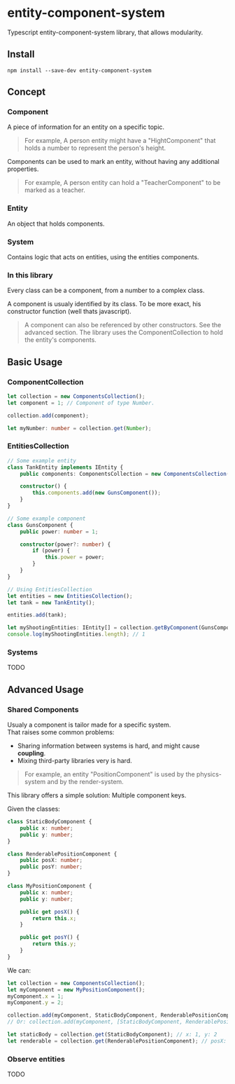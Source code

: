 # entity-component-system
Typescript entity-component-system library, that allows modularity.
## Install
`npm install --save-dev entity-component-system`

## Concept
### Component 
A piece of information for an entity on a specific topic.  
> For example, A person entity might have a "HightComponent" that holds a number to represent the person's height.

Components can be used to mark an entity, without having any additional properties.  
> For example, A person entity can hold a "TeacherComponent" to be marked as a teacher.   

### Entity
An object that holds components.

### System
Contains logic that acts on entities, using the entities components.

### In this library  
Every class can be a component, from a number to a complex class.

A component is usualy identified by its class. To be more exact, his constructor function (well thats javascript).
> A component can also be referenced by other constructors. See the advanced section.
The library uses the ComponentCollection to hold the entity's components.


## Basic Usage
### ComponentCollection
```ts
let collection = new ComponentsCollection();
let component = 1; // Component of type Number.

collection.add(component);

let myNumber: number = collection.get(Number);
```

### EntitiesCollection

```ts
// Some example entity
class TankEntity implements IEntity {
    public components: ComponentsCollection = new ComponentsCollection();

    constructor() {
        this.components.add(new GunsComponent());
    }
}

// Some example component
class GunsComponent {
    public power: number = 1;

    constructor(power?: number) {
        if (power) {
            this.power = power;
        }
    }
}

// Using EntitiesCollection
let entities = new EntitiesCollection();
let tank = new TankEntity();

entities.add(tank);

let myShootingEntities: IEntity[] = collection.getByComponent(GunsComponent);
console.log(myShootingEntities.length); // 1
```

### Systems
TODO

## Advanced Usage
### Shared Components
Usualy a component is tailor made for a specific system.  
That raises some common problems:
* Sharing information between systems is hard, and might cause **coupling**.
* Mixing third-party libraries very is hard.  

> For example, an entity "PositionComponent" is used by the physics-system and by the render-system.

This library offers a simple solution: Multiple component keys.

Given the classes:

```ts
class StaticBodyComponent {
    public x: number;
    public y: number;
}

class RenderablePositionComponent {
    public posX: number;
    public posY: number;
}

class MyPositionComponent {
    public x: number;
    public y: number;

    public get posX() {
        return this.x;
    }

    public get posY() {
        return this.y;
    }
}
```
We can:

```ts
let collection = new ComponentsCollection();
let myComponent = new MyPositionComponent();
myComponent.x = 1;
myComponent.y = 2;

collection.add(myComponent, StaticBodyComponent, RenderablePositionComponent);
// Or: collection.add(myComponent, [StaticBodyComponent, RenderablePositionComponent]);

let staticBody = collection.get(StaticBodyComponent); // x: 1, y: 2
let renderable = collection.get(RenderablePositionComponent); // posX: 1, posY: 2
```

### Observe entities
TODO
